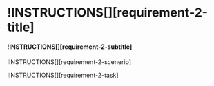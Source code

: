 # !INSTRUCTIONS[][requirement-2-title]

#### !INSTRUCTIONS[][requirement-2-subtitle]

!INSTRUCTIONS[][requirement-2-scenerio]

!INSTRUCTIONS[][requirement-2-task]
